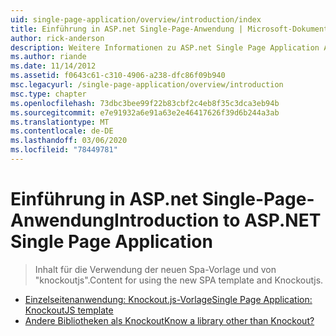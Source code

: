 ```yaml
---
uid: single-page-application/overview/introduction/index
title: Einführung in ASP.net Single-Page-Anwendung | Microsoft-Dokumentation
author: rick-anderson
description: Weitere Informationen zu ASP.net Single Page Application ASP.net Single Page Application (Spa) unterstützen Sie beim Erstellen von Anwendungen, die bedeutende Client seitige interacti enthalten...
ms.author: riande
ms.date: 11/14/2012
ms.assetid: f0643c61-c310-4906-a238-dfc86f09b940
msc.legacyurl: /single-page-application/overview/introduction
msc.type: chapter
ms.openlocfilehash: 73dbc3bee99f22b83cbf2c4eb8f35c3dca3eb94b
ms.sourcegitcommit: e7e91932a6e91a63e2e46417626f39d6b244a3ab
ms.translationtype: MT
ms.contentlocale: de-DE
ms.lasthandoff: 03/06/2020
ms.locfileid: "78449781"
---
```

# <a name="introduction-to-aspnet-single-page-application"></a><span data-ttu-id="569b9-103">Einführung in ASP.net Single-Page-Anwendung</span><span class="sxs-lookup"><span data-stu-id="569b9-103">Introduction to ASP.NET Single Page Application</span></span>

> <span data-ttu-id="569b9-104">Inhalt für die Verwendung der neuen Spa-Vorlage und von "knockoutjs".</span><span class="sxs-lookup"><span data-stu-id="569b9-104">Content for using the new SPA template and Knockoutjs.</span></span>

- [<span data-ttu-id="569b9-105">Einzelseitenanwendung: Knockout.js-Vorlage</span><span class="sxs-lookup"><span data-stu-id="569b9-105">Single Page Application: KnockoutJS template</span></span>](knockoutjs-template.md)
- [<span data-ttu-id="569b9-106">Andere Bibliotheken als Knockout</span><span class="sxs-lookup"><span data-stu-id="569b9-106">Know a library other than Knockout?</span></span>](other-libraries.md)

